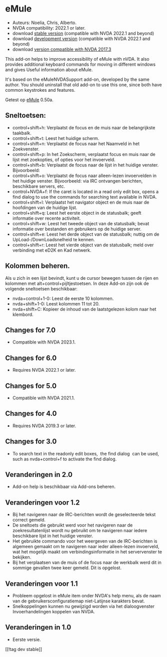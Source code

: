 # eMule #

*	Auteurs: Noelia, Chris, Alberto.
*	NVDA compatibility: 2022.1 or later.
*	download [stable version][1] (compatible with NVDA 2022.1 and beyond)
*	download [development version][3] (compatible with NVDA 2022.1 and beyond)
*	download [version compatible with NVDA 2017.3][4]

This add-on helps to improve accessibility of eMule with nVDA.  It also
provides additional keyboard commands for moving in different windows and
gives Useful information about eMule.

It's based on the eMuleNVDASupport add-on, developed by the same author. You
should uninstall that old add-on to use this one, since both have common
keystrokes and features.

Getest op [eMule][2] 0.50a.

## Sneltoetsen: ##

*	control+shift+h: Verplaatst de focus en de muis naar de belangrijkste
  taakbalk.
*	control+shift+t: Leest het huidige scherm.
*	control+shift+n: Verplaatst de focus naar het Naamveld in het Zoekvenster.
*	control+shift+p: In het Zoekscherm, verplaatst focus en muis naar de lijst
  met zoekopties, of opties voor het invoerveld.
*	control+shift+b: Verplaatst de focus naar de lijst in het huidige
  venster. Bijvoorbeeld: 
*	control+shift+o: Verplaatst de focus naar alleen-lezen invoervelden in het
  huidige venster. Bijvoorbeeld: via IRC ontvangen berichten, beschikbare
  servers, etc.
*	control+NVDA+f: If the caret is located in a read only edit box, opens a
  find dialog to use the commands for searching text available in NVDA.
*	control+shift+l: Verplaatst het navigator object en de muis naar de
  hoofdingen van de huidige lijst.
*	control+shift+q: Leest het eerste object in de statusbalk; geeft
  informatie over recente activiteit.
*	control+shift+w: Leest het tweede object van de statusbalk; bevat
  informatie over bestanden en gebruikers op de huidige server.
*	control+shift+e: Leest het derde object van de statusbalk; nuttig om de
  UpLoad-/DownLoadsnelheid te kennen.
*	control+shift+r: Leest het vierde object van de statusbalk; meld over
  verbinding met eD2K en Kad netwerk.

## Kolommen beheren. ##

Als u zich in een lijst bevindt, kunt u de cursor bewegen tussen de rijen en
kolommen met alt+control+pijltjestoetsen. In deze Add-on zijn ook de
volgende sneltoetsen beschikbaar:

*	nvda+control+1-0: Leest de eerste 10 kolommen.
*	nvda+shift+1-0: Leest kolommen 11 tot 20.
*	nvda+shift+C: Kopieer de inhoud van de laatstgelezen kolom naar het
  klembord.

## Changes for 7.0
* Compatible with NVDA 2023.1.

## Changes for 6.0
*	Requires NVDA 2022.1 or later.

## Changes for 5.0
*	Compatible with NVDA 2021.1.

## Changes for 4.0 ##
*	Requires NVDA 2019.3 or later.

## Changes for 3.0 ##
*	 To search text in the readonly edit boxes,  the find dialog  can be used,
   such as nvda+control+f to activate the find dialog.

## Veranderingen in 2.0 ##
*	 Add-on help is beschikbaar via Add-ons beheren.

## Veranderingen voor 1.2 ##
*	 Bij het navigeren naar de IRC-berichten wordt de geselecteerde tekst
   correct gemeld.
*	 De sneltoets die gebruikt werd voor het navigeren naar de
   zoekresultatenlijst wordt nu gebruikt om te navigeren naar iedere
   beschikbare lijst in het huidige venster.
*	 Het gebruikte commando voor het weergeven van de IRC-berichten is
   algemeen gemaakt om te navigeren naar ieder alleen-lezen invoerveld, wat
   het mogelijk maakt om verbindingsinformatie in het servervenster te
   bekijken.
*	 Bij het verplaatsen van de muis of de focus naar de werkbalk werd dit in
   sommige gevallen twee keer gemeld. Dit is opgelost.

## Veranderingen voor 1.1 ##
*	 Probleem opgelost in eMule item onder NVDA's help menu, als de naam van
   de gebruikersconfiguratiemap niet-Latijnse karakters bevat.
*	 Snelkoppelingen kunnen nu gewijzigd worden via het dialoogvenster
   Invoerhandelingen koppelen van NVDA.

## Veranderingen in 1.0 ##
*	 Eerste versie.

[[!tag dev stable]]

[1]: https://addons.nvda-project.org/files/get.php?file=em

[2]: https://www.emule-project.net

[3]: https://addons.nvda-project.org/files/get.php?file=em-dev

[4]: http://addons.nvda-project.org/files/get.php?file=em-o
